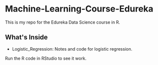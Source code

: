 # Machine-Learning-Course-Edureka
This is my repo for the Edureka Data Science course in R.

## What's Inside
- Logistic_Regression: Notes and code for logistic regression.

Run the R code in RStudio to see it work.
